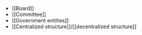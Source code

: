 - [[Board]]
- [[Committee]]
- [[Government entities]] 
- [[Centralized structure]]/[[decentralized structure]]